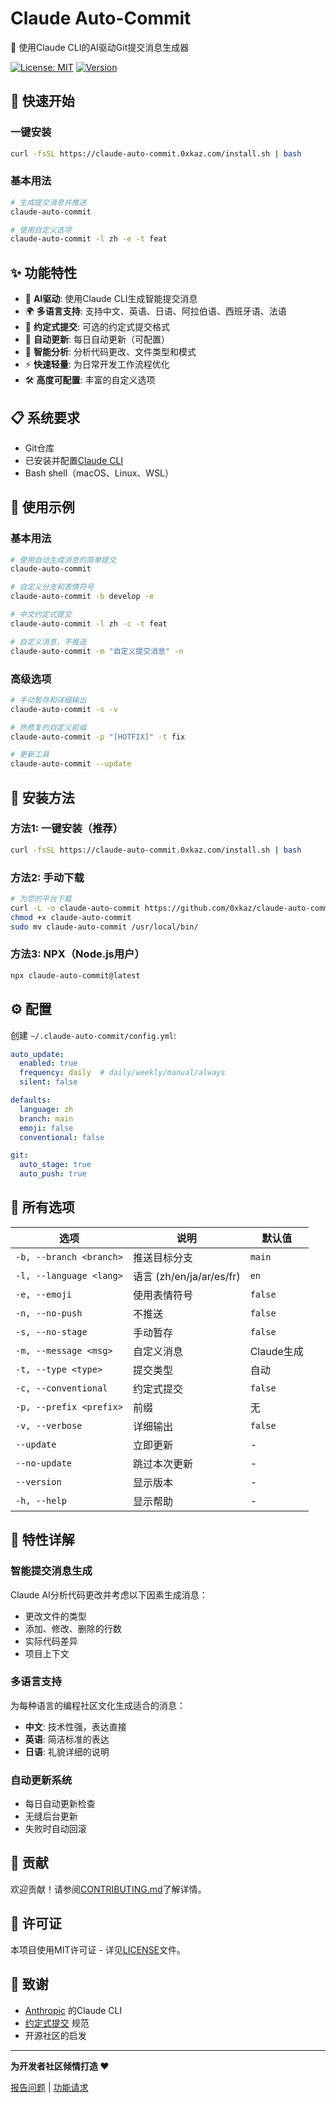 # Claude Auto-Commit

🤖 使用Claude CLI的AI驱动Git提交消息生成器

[![License: MIT](https://img.shields.io/badge/License-MIT-yellow.svg)](https://opensource.org/licenses/MIT)
[![Version](https://img.shields.io/badge/version-1.0.0-blue.svg)](https://github.com/0xkaz/claude-auto-commit/releases)

## 🚀 快速开始

### 一键安装

```bash
curl -fsSL https://claude-auto-commit.0xkaz.com/install.sh | bash
```

### 基本用法

```bash
# 生成提交消息并推送
claude-auto-commit

# 使用自定义选项
claude-auto-commit -l zh -e -t feat
```

## ✨ 功能特性

- 🧠 **AI驱动**: 使用Claude CLI生成智能提交消息
- 🌍 **多语言支持**: 支持中文、英语、日语、阿拉伯语、西班牙语、法语
- 📝 **约定式提交**: 可选的约定式提交格式
- 🔄 **自动更新**: 每日自动更新（可配置）
- 🎯 **智能分析**: 分析代码更改、文件类型和模式
- ⚡ **快速轻量**: 为日常开发工作流程优化
- 🛠️ **高度可配置**: 丰富的自定义选项

## 📋 系统要求

- Git仓库
- 已安装并配置[Claude CLI](https://docs.anthropic.com/claude/cli)
- Bash shell（macOS、Linux、WSL）

## 🎯 使用示例

### 基本用法
```bash
# 使用自动生成消息的简单提交
claude-auto-commit

# 自定义分支和表情符号
claude-auto-commit -b develop -e

# 中文约定式提交
claude-auto-commit -l zh -c -t feat

# 自定义消息，不推送
claude-auto-commit -m "自定义提交消息" -n
```

### 高级选项
```bash
# 手动暂存和详细输出
claude-auto-commit -s -v

# 热修复的自定义前缀
claude-auto-commit -p "[HOTFIX]" -t fix

# 更新工具
claude-auto-commit --update
```

## 🔧 安装方法

### 方法1: 一键安装（推荐）
```bash
curl -fsSL https://claude-auto-commit.0xkaz.com/install.sh | bash
```

### 方法2: 手动下载
```bash
# 为您的平台下载
curl -L -o claude-auto-commit https://github.com/0xkaz/claude-auto-commit/releases/latest/download/claude-auto-commit-$(uname -s)-$(uname -m)
chmod +x claude-auto-commit
sudo mv claude-auto-commit /usr/local/bin/
```

### 方法3: NPX（Node.js用户）
```bash
npx claude-auto-commit@latest
```

## ⚙️ 配置

创建 `~/.claude-auto-commit/config.yml`:

```yaml
auto_update:
  enabled: true
  frequency: daily  # daily/weekly/manual/always
  silent: false

defaults:
  language: zh
  branch: main
  emoji: false
  conventional: false

git:
  auto_stage: true
  auto_push: true
```

## 📖 所有选项

| 选项 | 说明 | 默认值 |
|------|------|--------|
| `-b, --branch <branch>` | 推送目标分支 | `main` |
| `-l, --language <lang>` | 语言 (zh/en/ja/ar/es/fr) | `en` |
| `-e, --emoji` | 使用表情符号 | `false` |
| `-n, --no-push` | 不推送 | `false` |
| `-s, --no-stage` | 手动暂存 | `false` |
| `-m, --message <msg>` | 自定义消息 | Claude生成 |
| `-t, --type <type>` | 提交类型 | 自动 |
| `-c, --conventional` | 约定式提交 | `false` |
| `-p, --prefix <prefix>` | 前缀 | 无 |
| `-v, --verbose` | 详细输出 | `false` |
| `--update` | 立即更新 | - |
| `--no-update` | 跳过本次更新 | - |
| `--version` | 显示版本 | - |
| `-h, --help` | 显示帮助 | - |

## 🌟 特性详解

### 智能提交消息生成
Claude AI分析代码更改并考虑以下因素生成消息：
- 更改文件的类型
- 添加、修改、删除的行数
- 实际代码差异
- 项目上下文

### 多语言支持
为每种语言的编程社区文化生成适合的消息：
- **中文**: 技术性强，表达直接
- **英语**: 简洁标准的表达
- **日语**: 礼貌详细的说明

### 自动更新系统
- 每日自动更新检查
- 无缝后台更新
- 失败时自动回滚

## 🤝 贡献

欢迎贡献！请参阅[CONTRIBUTING.md](../../CONTRIBUTING.md)了解详情。

## 📄 许可证

本项目使用MIT许可证 - 详见[LICENSE](../../LICENSE)文件。

## 🙏 致谢

- [Anthropic](https://anthropic.com) 的Claude CLI
- [约定式提交](https://conventionalcommits.org) 规范
- 开源社区的启发

---

**为开发者社区倾情打造 ❤️**

[报告问题](https://github.com/0xkaz/claude-auto-commit/issues) | [功能请求](https://github.com/0xkaz/claude-auto-commit/issues/new?template=feature_request.md)